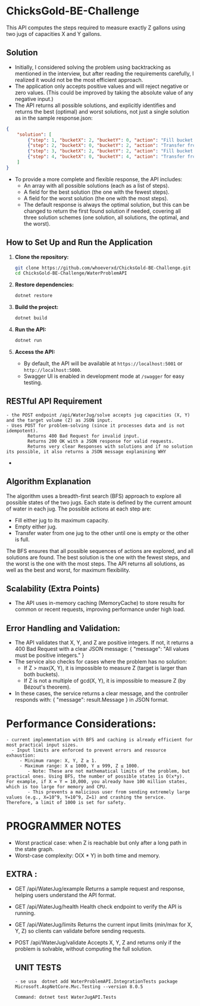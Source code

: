 
# ChicksGold-BE-Challenge

This API computes the steps required to measure exactly Z gallons using two jugs of capacities X and Y gallons.

## Solution

- Initially, I considered solving the problem using backtracking as mentioned in the interview, but after reading the requirements carefully, I realized it would not be the most efficient approach.
- The application only accepts positive values and will reject negative or zero values. (This could be improved by taking the absolute value of any negative input.)
- The API returns all possible solutions, and explicitly identifies and returns the best (optimal) and worst solutions, not just a single solution as in the sample response.json:

```json
{
    "solution": [
        {"step": 1, "bucketX": 2, "bucketY": 0, "action": "Fill bucket X"},
        {"step": 2, "bucketX": 0, "bucketY": 2, "action": "Transfer from bucket X to Y"},
        {"step": 3, "bucketX": 2, "bucketY": 2, "action": "Fill bucket X"},
        {"step": 4, "bucketX": 0, "bucketY": 4, "action": "Transfer from bucket X to Y", "status": "Solved"}
    ]
}
```

- To provide a more complete and flexible response, the API includes:
  - An array with all possible solutions (each as a list of steps).
  - A field for the best solution (the one with the fewest steps).
  - A field for the worst solution (the one with the most steps).
  - The default response is always the optimal solution, but this can be changed to return the first found solution if needed, covering all three solution schemes (one solution, all solutions, the optimal, and the worst).

## How to Set Up and Run the Application

1. **Clone the repository:**
   ```sh
   git clone https://github.com/whoeverxd/ChicksGold-BE-Challenge.git
   cd ChicksGold-BE-Challenge/WaterProblemAPI
   ```

2. **Restore dependencies:**
   ```sh
   dotnet restore
   ```

3. **Build the project:**
   ```sh
   dotnet build
   ```

4. **Run the API:**
   ```sh
   dotnet run
   ```

5. **Access the API:**
   - By default, the API will be available at `https://localhost:5001` or `http://localhost:5000`.
   - Swagger UI is enabled in development mode at `/swagger` for easy testing.
## RESTful API Requirement 
    - the POST endpoint /api/WaterJug/solve accepts jug capacities (X, Y) and the target volume (Z) as JSON input.
    - Uses POST for problem-solving (since it processes data and is not idempotent).
            Returns 400 Bad Request for invalid input.
            Returns 200 OK with a JSON response for valid requests.
            Returns very clear Responses with solutions and if no solution its possible, it also returns a JSON message explanining WHY
   - 

## Algorithm Explanation

The algorithm uses a breadth-first search (BFS) approach to explore all possible states of the two jugs. Each state is defined by the current amount of water in each jug. The possible actions at each step are:

- Fill either jug to its maximum capacity.
- Empty either jug.
- Transfer water from one jug to the other until one is empty or the other is full.

The BFS ensures that all possible sequences of actions are explored, and all solutions are found. The best solution is the one with the fewest steps, and the worst is the one with the most steps. The API returns all solutions, as well as the best and worst, for maximum flexibility.

## Scalability (Extra Points)

- The API uses in-memory caching (MemoryCache) to store results for common or recent requests, improving performance under high load.


## Error Handling and Validation:
   - The API validates that X, Y, and Z are positive integers. If not, it returns a 400 Bad Request with a clear JSON message: { "message": "All values must be positive integers." }
   - The service also checks for cases where the problem has no solution:
      - If Z > max(X, Y), it is impossible to measure Z (target is larger than both buckets).
      - If Z is not a multiple of gcd(X, Y), it is impossible to measure Z (by Bézout's theorem).
   - In these cases, the service returns a clear message, and the controller responds with: { "message": result.Message } in JSON format.
  
# Performance Considerations:
    - current implementation with BFS and caching is already efficient for most practical input sizes.
      - Input limits are enforced to prevent errors and resource exhaustion:
         - Minimum range: X, Y, Z ≥ 1.
         - Maximum range: X ≤ 1000, Y ≤ 999, Z ≤ 1000.
            - Note: These are not mathematical limits of the problem, but practical ones. Using BFS, the number of possible states is O(x*y). For example, if X = Y = 10,000, you already have 100 million states, which is too large for memory and CPU.
            - This prevents a malicious user from sending extremely large values (e.g., X=10^9, Y=10^9, Z=1) and crashing the service. Therefore, a limit of 1000 is set for safety.
  
# PROGRAMMER NOTES
   - Worst practical case: when Z is reachable but only after a long path in the state graph.
   - Worst-case complexity: O(X * Y) in both time and memory.
    
## EXTRA :     
  - GET /api/WaterJug/example
  Returns a sample request and response, helping users understand the API format.

  - GET /api/WaterJug/health
  Health check endpoint to verify the API is running.

  - GET /api/WaterJug/limits
  Returns the current input limits (min/max for X, Y, Z) so clients can validate before sending requests.

  - POST /api/WaterJug/validate
  Accepts X, Y, Z and returns only if the problem is solvable, without computing the full solution.

    ## UNIT TESTS 
        - se usa  dotnet add WaterProblemAPI.IntegrationTests package Microsoft.AspNetCore.Mvc.Testing --version 8.0.5

        Command: dotnet test WaterJugAPI.Tests

    ##
    